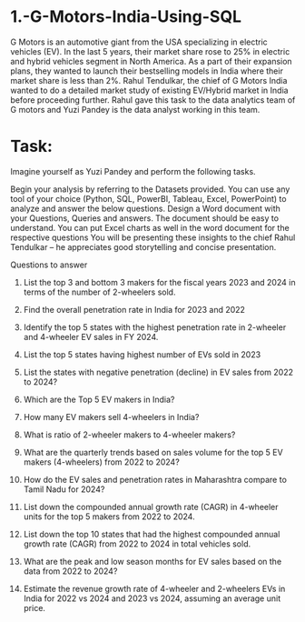 # 1.-G-Motors-India-Using-SQL

G Motors is an automotive giant from the USA specializing in electric vehicles (EV). In the last 5 years, their market share rose to 25% in electric and hybrid vehicles segment in North America. As a part of their expansion plans, they wanted to launch their bestselling models in India where their market share is less than 2%. Rahul Tendulkar, the chief of G Motors India wanted to do a detailed market study of existing EV/Hybrid market in India before proceeding further. Rahul gave this task to the data analytics team of G motors and Yuzi Pandey is the data analyst working in this team. 
 
# Task: 
Imagine yourself as Yuzi Pandey and perform the following tasks. 
 
Begin your analysis by referring to the 
Datasets provided. You can use any tool of your choice (Python, SQL, PowerBI, Tableau, Excel, PowerPoint) to analyze and answer the below questions. Design a Word document with your Questions, Queries and answers. The document should be easy to understand. You can put Excel charts as well in the word document for the respective questions
You will be presenting these insights to the chief Rahul Tendulkar – he appreciates good storytelling and concise presentation. 
 
  
Questions to answer 

1.	List the top 3 and bottom 3 makers for the fiscal years 2023 and 2024 in terms of the number of 2-wheelers sold. 

2.	Find the overall penetration rate in India for 2023 and 2022

3.	Identify the top 5 states with the highest penetration rate in 2-wheeler and 4-wheeler EV sales in FY 2024. 

4.	List the top 5 states having highest number of EVs sold in 2023

5.	List the states with negative penetration (decline) in EV sales from 2022 to 2024? 

6.	Which are the Top 5 EV makers in India?

7.	How many EV makers sell 4-wheelers in India?

8.	What is ratio of 2-wheeler makers to 4-wheeler makers?

9.	What are the quarterly trends based on sales volume for the top 5 EV makers (4-wheelers) from 2022 to 2024? 

10.	How do the EV sales and penetration rates in Maharashtra compare to Tamil Nadu for 2024? 

11.	 List down the compounded annual growth rate (CAGR) in 4-wheeler units for the top 5 makers from 2022 to 2024. 

12.	List down the top 10 states that had the highest compounded annual growth rate (CAGR) from 2022 to 2024 in total vehicles sold. 

13.	What are the peak and low season months for EV sales based on the data from 2022 to 2024? 

14.	Estimate the revenue growth rate of 4-wheeler and 2-wheelers EVs in India for 2022 vs 2024 and 2023 vs 2024, assuming an average unit price. 


 

